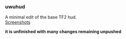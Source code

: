 ### uwuhud
A minimal edit of the base TF2 hud.  
[Screenshots](https://imgur.com/a/6sWCOm6)  
  
**it is unfinished with many changes remaining unpushed**
